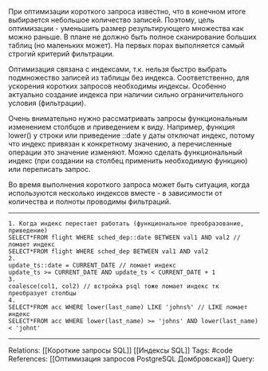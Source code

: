 При оптимизации короткого запроса известно, что в конечном итоге выбирается небольшое количество записей. Поэтому, цель оптимизации - уменьшить размер результирующего множества как можно раньше. В плане не должно быть полное сканирование больших таблиц (но маленьких может). На первых порах выполняется самый строгий критерий фильтрации. 

Оптимизация связана с индексами, т.к. нельзя быстро выбрать подмножество записей из таблицы без индекса. Соответственно, для ускорения коротких запросов необходимы индексы. Особенно актуально создание индекса при наличии сильно ограничительного условия (фильтрации). 

Очень внимательно нужно рассматривать запросы функциональным изменением столбцов и приведением к виду. Например, функция lower() у строки или приведение ::date у даты отключат индекс, потому что индекс привязан к конкретному значению, а перечисленные операции это значение изменяют. Можно сделать функциональный индекс (при создании на столбец применить необходимую функцию) или переписать запрос.

Во время выполнения короткого запроса может быть ситуация, когда используются несколько индексов вместе - в зависимости от количества и полноты проводимы фильтраций. 

___
```
1. Когда индекс перестает работать (функциональное преобразование, приведение)
SELECT*FROM flight WHERE sched_dep::date BETWEEN val1 AND val2 // ломает индекс
SELECT*FROM flight WHERE sched_dep BETWEEN val1 AND val2
2.
update_ts::date = CURRENT_DATE // ломает индекс
update_ts >= CURRENT_DATE AND update_ts < CURRENT_DATE + 1
3.
coalesce(col1, col2) // встройка psql тоже ломает индекс тк преобразует столбцы
4.
SELECT*FROM acc WHERE lower(last_name) LIKE 'johns%' // LIKE ломает индекс
SELECT*FROM acc WHERE lower(last_name) >= 'johns' AND lower(last_name) < 'johnt'
```

___
Relations: [[Короткие запросы SQL]] [[Индексы SQL]] 
Tags: #code
References: [[Оптимизация запросов PostgreSQL Домбровская]] 
Query: 